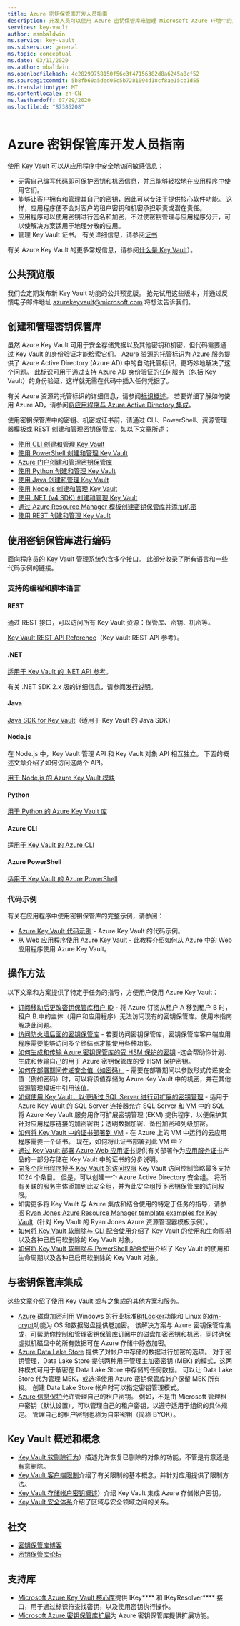 ```yaml
---
title: Azure 密钥保管库开发人员指南
description: 开发人员可以使用 Azure 密钥保管库来管理 Microsoft Azure 环境中的加密密钥。
services: key-vault
author: msmbaldwin
ms.service: key-vault
ms.subservice: general
ms.topic: conceptual
ms.date: 03/11/2020
ms.author: mbaldwin
ms.openlocfilehash: 4c28299758150f56e3f47156382d8a6245a0cf52
ms.sourcegitcommit: 5b8fb60a5ded05c5b7281094d18cf8ae15cb1d55
ms.translationtype: MT
ms.contentlocale: zh-CN
ms.lasthandoff: 07/29/2020
ms.locfileid: "87386208"
---
```

# <a name="azure-key-vault-developers-guide"></a>Azure 密钥保管库开发人员指南

使用 Key Vault 可以从应用程序中安全地访问敏感信息：

- 无需自己编写代码即可保护密钥和机密信息，并且能够轻松地在应用程序中使用它们。
- 能够让客户拥有和管理其自己的密钥，因此可以专注于提供核心软件功能。 这样，应用程序便不会对客户的租户密钥和机密承担职责或潜在责任。
- 应用程序可以使用密钥进行签名和加密，不过使密钥管理与应用程序分开，可以使解决方案适用于地理分散的应用。
- 管理 Key Vault 证书。 有关详细信息，请参阅[证书](../certificates/about-certificates.md)

有关 Azure Key Vault 的更多常规信息，请参阅[什么是 Key Vault](overview.md)）。

## <a name="public-previews"></a>公共预览版

我们会定期发布新 Key Vault 功能的公共预览版。 抢先试用这些版本，并通过反馈电子邮件地址 azurekeyvault@microsoft.com 将想法告诉我们。

## <a name="creating-and-managing-key-vaults"></a>创建和管理密钥保管库

虽然 Azure Key Vault 可用于安全存储凭据以及其他密钥和机密，但代码需要通过 Key Vault 的身份验证才能检索它们。 Azure 资源的托管标识为 Azure 服务提供了 Azure Active Directory (Azure AD) 中的自动托管标识，更巧妙地解决了这个问题。 此标识可用于通过支持 Azure AD 身份验证的任何服务（包括 Key Vault）的身份验证，这样就无需在代码中插入任何凭据了。 

有关 Azure 资源的托管标识的详细信息，请参阅[标识概述](../../active-directory/managed-identities-azure-resources/overview.md)。 若要详细了解如何使用 Azure AD，请参阅[将应用程序与 Azure Active Directory 集成](../../active-directory/develop/active-directory-integrating-applications.md)。

使用密钥保管库中的密钥、机密或证书前，请通过 CLI、PowerShell、资源管理器模板或 REST 创建和管理密钥保管库，如以下文章所述：

- [使用 CLI 创建和管理 Key Vault](../secrets/quick-create-cli.md)
- [使用 PowerShell 创建和管理 Key Vault](../secrets/quick-create-powershell.md)
- [Azure 门户创建和管理密钥保管库](../secrets/quick-create-portal.md)
- [使用 Python 创建和管理 Key Vault](../secrets/quick-create-python.md)
- [使用 Java 创建和管理 Key Vault](../secrets/quick-create-java.md)
- [使用 Node.js 创建和管理 Key Vault](../secrets/quick-create-node.md)
- [使用 .NET (v4 SDK) 创建和管理 Key Vault](../secrets/quick-create-net.md)
- [通过 Azure Resource Manager 模板创建密钥保管库并添加机密](../secrets/quick-create-template.md)
- [使用 REST 创建和管理 Key Vault](/rest/api/keyvault/)


## <a name="coding-with-key-vault"></a>使用密钥保管库进行编码

面向程序员的 Key Vault 管理系统包含多个接口。 此部分收录了所有语言和一些代码示例的链接。 

### <a name="supported-programming-and-scripting-languages"></a>支持的编程和脚本语言

#### <a name="rest"></a>REST

通过 REST 接口，可以访问所有 Key Vault 资源：保管库、密钥、机密等。 

[Key Vault REST API Reference](/rest/api/keyvault/)（Key Vault REST API 参考）。

#### <a name="net"></a>.NET

[适用于 Key Vault 的 .NET API 参考](/dotnet/api/overview/azure/key-vault?view=azure-dotnet)。

有关 .NET SDK 2.x 版的详细信息，请参阅[发行说明](dotnet2api-release-notes.md)。

#### <a name="java"></a>Java

[Java SDK for Key Vault](/java/api/overview/azure/keyvault)（适用于 Key Vault 的 Java SDK）

#### <a name="nodejs"></a>Node.js

在 Node.js 中，Key Vault 管理 API 和 Key Vault 对象 API 相互独立。 下面的概述文章介绍了如何访问这两个 API。 

[用于 Node.js 的 Azure Key Vault 模块](https://docs.microsoft.com/javascript/api/overview/azure/key-vault-index?view=azure-node-latest)

#### <a name="python"></a>Python

[用于 Python 的 Azure Key Vault 库](https://docs.microsoft.com/python/api/overview/azure/key-vault-index?view=azure-python)

#### <a name="azure-cli"></a>Azure CLI

[适用于 Key Vault 的 Azure CLI](/cli/azure/keyvault?view=azure-cli-latest)

#### <a name="azure-powershell"></a>Azure PowerShell 

[适用于 Key Vault 的 Azure PowerShell](/powershell/module/az.keyvault/?view=azps-3.6.1#key_vault)

### <a name="code-examples"></a>代码示例

有关在应用程序中使用密钥保管库的完整示例，请参阅：

- [Azure Key Vault 代码示例](https://azure.microsoft.com/resources/samples/?service=key-vault) - Azure Key Vault 的代码示例。 
- [从 Web 应用程序使用 Azure Key Vault](../secrets/quick-create-net.md) - 此教程介绍如何从 Azure 中的 Web 应用程序使用 Azure Key Vault。 

## <a name="how-tos"></a>操作方法

以下文章和方案提供了特定于任务的指导，方便用户使用 Azure Key Vault：

- [订阅移动后更改密钥保管库租户 ID](move-subscription.md) - 将 Azure 订阅从租户 A 移到租户 B 时，租户 B.中的主体（用户和应用程序）无法访问现有的密钥保管库。使用本指南解决此问题。
- [访问防火墙后面的密钥保管库](access-behind-firewall.md) - 若要访问密钥保管库，密钥保管库客户端应用程序需要能够访问多个终结点才能使用各种功能。
- [如何生成和传输 Azure 密钥保管库的受 HSM 保护的密钥](../keys/hsm-protected-keys.md) -这会帮助你计划、生成和传输自己的用于 Azure 密钥保管库的受 HSM 保护密钥。
- [如何在部署期间传递安全值（如密码）](../../azure-resource-manager/templates/key-vault-parameter.md) - 需要在部署期间以参数形式传递安全值（例如密码）时，可以将该值存储为 Azure Key Vault 中的机密，并在其他资源管理模板中引用该值。
- [如何使用 Key Vault，以便通过 SQL Server 进行可扩展的密钥管理](https://msdn.microsoft.com/library/dn198405.aspx) - 适用于 Azure Key Vault 的 SQL Server 连接器允许 SQL Server 和 VM 中的 SQL 将 Azure Key Vault 服务用作可扩展密钥管理 (EKM) 提供程序，以便保护其针对应用程序链接的加密密钥；透明数据加密、备份加密和列级加密。
- [如何将 Key Vault 中的证书部署到 VM](https://blogs.technet.microsoft.com/kv/2015/07/14/deploy-certificates-to-vms-from-customer-managed-key-vault/) - 在 Azure 上的 VM 中运行的云应用程序需要一个证书。 现在，如何将此证书部署到此 VM 中？
- [通过 Key Vault 部署 Azure Web 应用证书]( https://blogs.msdn.microsoft.com/appserviceteam/2016/05/24/deploying-azure-web-app-certificate-through-key-vault/)提供有关部署作为[应用服务证书](https://azure.microsoft.com/blog/internals-of-app-service-certificate/)产品的一部分存储在 Key Vault 中的证书的分步说明。
- [向多个应用程序授予 Key Vault 的访问权限](group-permissions-for-apps.md) Key Vault 访问控制策略最多支持 1024 个条目。 但是，可以创建一个 Azure Active Directory 安全组。 将所有关联的服务主体添加到此安全组，并为此安全组授予密钥保管库的访问权限。
- 如需更多将 Key Vault 与 Azure 集成和结合使用的特定于任务的指导，请参阅 [Ryan Jones Azure Resource Manager template examples for Key Vault](https://github.com/rjmax/ArmExamples/tree/master/keyvaultexamples)（针对 Key Vault 的 Ryan Jones Azure 资源管理器模板示例）。
- [如何将 Key Vault 软删除与 CLI 配合使用](soft-delete-cli.md)介绍了 Key Vault 的使用和生命周期以及各种已启用软删除的 Key Vault 对象。
- [如何将 Key Vault 软删除与 PowerShell 配合使用](soft-delete-powershell.md)介绍了 Key Vault 的使用和生命周期以及各种已启用软删除的 Key Vault 对象。

## <a name="integrated-with-key-vault"></a>与密钥保管库集成

这些文章介绍了使用 Key Vault 或与之集成的其他方案和服务。

- [Azure 磁盘加密](../../security/fundamentals/encryption-overview.md)利用 Windows 的行业标准[BitLocker](https://technet.microsoft.com/library/cc732774.aspx)功能和 Linux 的[dm-crypt](https://en.wikipedia.org/wiki/Dm-crypt)功能为 OS 和数据磁盘提供卷加密。 该解决方案与 Azure 密钥保管库集成，可帮助你控制和管理密钥保管库订阅中的磁盘加密密钥和机密，同时确保虚拟机磁盘中的所有数据可在 Azure 存储中静态加密。
- [Azure Data Lake Store](../../data-lake-store/data-lake-store-get-started-portal.md) 提供了对帐户中存储的数据进行加密的选项。 对于密钥管理，Data Lake Store 提供两种用于管理主加密密钥 (MEK) 的模式，这两种模式可用于解密在 Data Lake Store 中存储的任何数据。 可以让 Data Lake Store 代为管理 MEK，或选择使用 Azure 密钥保管库帐户保留 MEK 所有权。 创建 Data Lake Store 帐户时可以指定密钥管理模式。
- [Azure 信息保护](/azure/information-protection/plan-implement-tenant-key)允许管理自己的租户密钥。 例如，不是由 Microsoft 管理租户密钥（默认设置），可以管理自己的租户密钥，以遵守适用于组织的具体规定。 管理自己的租户密钥也称为自带密钥（简称 BYOK）。

## <a name="key-vault-overviews-and-concepts"></a>Key Vault 概述和概念

- [Key Vault 软删除行为](soft-delete-overview.md)）描述允许恢复已删除的对象的功能，不管是有意还是有意删除。
- [Key Vault 客户端限制](overview-throttling.md)介绍了有关限制的基本概念，并针对应用提供了限制方法。
- [Key Vault 存储帐户密钥概述](../secrets/overview-storage-keys.md)）介绍 Key Vault 集成 Azure 存储帐户密钥。
- [Key Vault 安全体系](overview-security-worlds.md)介绍了区域与安全领域之间的关系。

## <a name="social"></a>社交

- [密钥保管库博客](https://aka.ms/kvblog)
- [密钥保管库论坛](https://aka.ms/kvforum)

## <a name="supporting-libraries"></a>支持库

- [Microsoft Azure Key Vault 核心库](https://www.nuget.org/packages/Microsoft.Azure.KeyVault.Core)提供 IKey**** 和 IKeyResolver**** 接口，用于通过标识符查找密钥，以及使用密钥执行操作。
- [Microsoft Azure 密钥保管库扩展](https://www.nuget.org/packages/Microsoft.Azure.KeyVault.Extensions)为 Azure 密钥保管库提供扩展功能。
